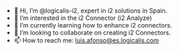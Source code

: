 - 👋 Hi, I’m @logicalis-i2, expert in i2 solutions in Spain.
- 👀 I’m interested in the i2 Connector (i2 Analyze)
- 🌱 I’m currently learning how to enhance i2 connectors.
- 💞️ I’m looking to collaborate on creating i2 Connectors.
- 📫 How to reach me: luis.afonso@es.logicalis.com

<!---
logicalis-i2/logicalis-i2 is a ✨ special ✨ repository because its `README.md` (this file) appears on your GitHub profile.
You can click the Preview link to take a look at your changes.
--->
